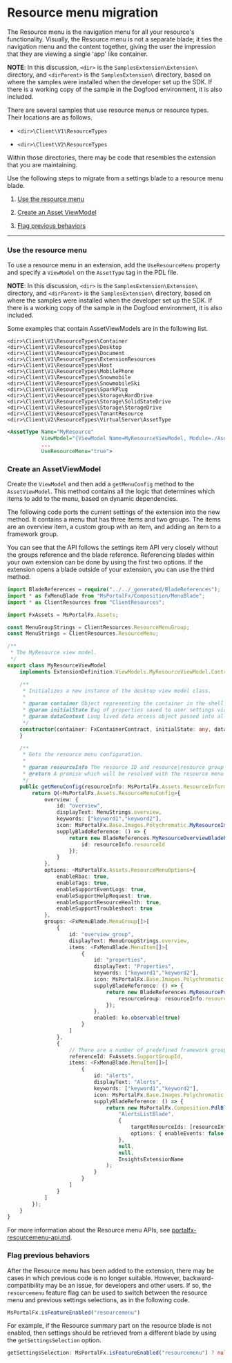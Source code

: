 
# Resource menu migration 

The Resource menu is the navigation menu for all your resource's functionality. Visually, the Resource menu  is not a separate blade; it ties the navigation menu and the content together, giving the user the impression that they are viewing a single 'app' like container. 

**NOTE**: In this discussion, `<dir>` is the `SamplesExtension\Extension\` directory, and  `<dirParent>`  is the `SamplesExtension\` directory, based on where the samples were installed when the developer set up the SDK. If there is a working copy of the sample in the Dogfood environment, it is also included. 

There are several samples that use resource menus or resource types. Their locations are as follows.

* `<dir>\Client\V1\ResourceTypes`

* `<dir>\Client\V2\ResourceTypes`

Within those directories, there may be code that resembles the extension that you are maintaining.

Use the following steps to migrate from a settings blade to a resource menu blade.

1. [Use the resource menu](#use-the-resource-menu)

1. [Create an Asset ViewModel](#create-an-asset-viewmodel) 

1. [Flag previous behaviors](#flag-previous-behaviors)

* * *

### Use the resource menu

To use a resource menu in an extension, add the `UseResourceMenu` property and specify a `ViewModel` on the `AssetType` tag in the PDL file.

**NOTE**: In this discussion, `<dir>` is the `SamplesExtension\Extension\` directory, and  `<dirParent>`  is the `SamplesExtension\` directory, based on where the samples were installed when the developer set up the SDK. If there is a working copy of the sample in the Dogfood environment, it is also included.

Some examples that contain AssetViewModels are in the following list.

`<dir>\Client\V1\ResourceTypes\Container`
`<dir>\Client\V1\ResourceTypes\Desktop`
`<dir>\Client\V1\ResourceTypes\Document`
`<dir>\Client\V1\ResourceTypes\ExtensionResources`
`<dir>\Client\V1\ResourceTypes\Host`
`<dir>\Client\V1\ResourceTypes\MobilePhone`
`<dir>\Client\V1\ResourceTypes\Snowmobile`
`<dir>\Client\V1\ResourceTypes\SnowmobileSki`
`<dir>\Client\V1\ResourceTypes\SparkPlug`
`<dir>\Client\V1\ResourceTypes\Storage\HardDrive`
`<dir>\Client\V1\ResourceTypes\Storage\SolidStateDrive`
`<dir>\Client\V1\ResourceTypes\Storage\StorageDrive`
`<dir>\Client\V1\ResourceTypes\TenantResource`
`<dir>\Client\V2\ResourceTypes\VirtualServer\AssetType`



``` xml
<AssetType Name="MyResource"
           ViewModel="{ViewModel Name=MyResourceViewModel, Module=./AssetViewModels/MyResourceViewModel}"
           ...
           UseResourceMenu="true">
```

### Create an AssetViewModel

Create the `ViewModel` and then add a `getMenuConfig` method to the `AssetViewModel`. This method contains all the logic that determines which items to add to the menu, based on dynamic dependencies.

The following code ports the current settings of the extension into the new method.  It contains a menu that has three items and two groups. The items are an overview item, a custom group with an item, and adding an item to a framework group.

You can see that the API follows the settings item API very closely without the groups reference and the blade reference. Referencing blades within your own extension can be done by using the first two options. If the extension opens a blade outside of your extension, you can use the third method.

``` ts
import BladeReferences = require("../../_generated/BladeReferences");
import * as FxMenuBlade from "MsPortalFx/Composition/MenuBlade";
import * as ClientResources from "ClientResources";

import FxAssets = MsPortalFx.Assets;

const MenuGroupStrings = ClientResources.ResourceMenuGroup;
const MenuStrings = ClientResources.ResourceMenu;

/**
 * The MyResource view model.
 */
export class MyResourceViewModel
    implements ExtensionDefinition.ViewModels.MyResourceViewModel.Contract {

    /**
     * Initializes a new instance of the desktop view model class.
     *
     * @param container Object representing the container in the shell.
     * @param initialState Bag of properties saved to user settings via viewState.
     * @param dataContext Long lived data access object passed into all view models in the current area.
     */
    constructor(container: FxContainerContract, initialState: any, dataContext: DataContext) {
    }

    /**
     * Gets the resource menu configuration.
     *
     * @param resourceInfo The resource ID and resource|resource group for the menus.
     * @return A promise which will be resolved with the resource menu configuration.
     */
    public getMenuConfig(resourceInfo: MsPortalFx.Assets.ResourceInformation): MsPortalFx.Base.PromiseV<MsPortalFx.Assets.ResourceMenuConfig> {
        return Q(<MsPortalFx.Assets.ResourceMenuConfig>{
            overview: {
                id: "overview",
                displayText: MenuStrings.overview,
                keywords: ["keyword1","keyword2"],
                icon: MsPortalFx.Base.Images.Polychromatic.MyResourceImage(),
                supplyBladeReference: () => {
                    return new BladeReferences.MyResourceOverviewBladeReference({
                        id: resourceInfo.resourceId
                    });
                }
            },
            options: <MsPortalFx.Assets.ResourceMenuOptions>{
                enableRbac: true,
                enableTags: true,
                enableSupportEventLogs: true,
                enableSupportHelpRequest: true,
                enableSupportResourceHealth: true,
                enableSupportTroubleshoot: true
            },
            groups: <FxMenuBlade.MenuGroup[]>[
                {
                    id: "overview_group",
                    displayText: MenuGroupStrings.overview,
                    items: <FxMenuBlade.MenuItem[]>[
                        {
                            id: "properties",
                            displayText: "Properties",
                            keywords: ["keyword1","keyword2"],
                            icon: MsPortalFx.Base.Images.Polychromatic.MyPropertiesImage(),
                            supplyBladeReference: () => {
                                return new BladeReferences.MyResourcePropertiesBladeReference({
                                    resourceGroup: resourceInfo.resourceId
                                });
                            },
                            enabled: ko.observable(true)
                        }
                    ]
                },
                {
                    // There are a number of predefined framework groups items can be added to them using the following pattern
                    referenceId: FxAssets.SupportGroupId,
                    items: <FxMenuBlade.MenuItem[]>[
                        {
                            id: "alerts",
                            displayText: "Alerts",
                            keywords: ["keyword1","keyword2"],
                            icon: MsPortalFx.Base.Images.Polychromatic.Notification(),
                            supplyBladeReference: () => {
                                return new MsPortalFx.Composition.PdlBladeReference<any>(
                                    "AlertsListBlade",
                                    {
                                        targetResourceIds: [resourceInfo.resourceId],
                                        options: { enableEvents: false }
                                    },
                                    null,
                                    null,
                                    InsightsExtensionName
                                );
                            }
                        }
                    ]
                }
            ]
        });
    }
}
 ```

For more information about the Resource menu APIs, see [portalfx-resourcemenu-api.md](portalfx-resourcemenu-api.md).

### Flag previous behaviors


<!-- TODO:  Determine how "isFeatureEnabled" is different from query string feature flags.  -->

After the Resource menu has been added to the extension, there may be cases in which previous code is no longer suitable. However, backward-compatibility may be an issue, for developers and other users.  If so, the `resourcemenu` feature flag can be used to switch between the resource menu and previous settings selections, as in the following code.

``` ts
MsPortalFx.isFeatureEnabled("resourcemenu")
```

For example, if the Resource summary part on the resource blade is not enabled, then settings should be retrieved from a different blade by using the  `getSettingsSelection` option.

``` ts
getSettingsSelection: MsPortalFx.isFeatureEnabled("resourcemenu") ? null : SettingsSelection;
```